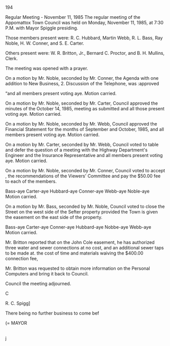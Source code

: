 194

Regular Meeting - November 11, 1985
The regular meeting of the Appomattox Town Council was held on Monday,
November 11, 1985, at 7:30 P.M. with Mayor Spiggle presiding.

Those members present were: R. C. Hubbard, Martin Webb, R. L. Bass,
Ray Noble, H. W. Conner, and S. E. Carter.

Others present were: W. R. Britton, Jr., Bernard C. Proctor, and
B. H. Mullins, Clerk.

The meeting was opened with a prayer.

On a motion by Mr. Noble, seconded by Mr. Conner, the Agenda with one
addition to New Business, 2. Discussion of the Telephone, was :approved

“and all members present voting aye. Motion carried.

On a motion by Mr. Noble, seconded by Mr. Carter, Council approved the
minutes of the October 14, 1985, meeting as submitted and all those
present voting aye. Motion carried.

On a motion by Mr. Noble, seconded by Mr. Webb, Council approved the
Financial Statement for the months of September and October, 1985, and
all members present voting aye. Motion carried.

On a motion by Mr. Carter, seconded by Mr. Webb, Council voted to table
and defer the question of a meeting with the Highway Department's Engineer and
the Insurance Representative and all members present voting aye. Motion carried.

On a motion by Mr. Noble, seconded by Mr. Conner, Council voted to accept ,
the recommendations of the Viewers' Committee and pay the $50.00 fee
to each of the members.

Bass-aye Carter-aye Hubbard-aye Conner-aye Webb-aye Noble-aye
Motion carried.

On a motion by Mr. Bass, seconded by Mr. Noble, Council voted to close the
Street on the west side of the Sefter property provided the Town is given
the easement on the east side of the property.

Bass-aye Carter-aye Conner-aye Hubbard-aye Nobbe-aye Webb-aye
Motion carried.

Mr. Britton reported that on the John Cole easement, he has authorized
three water and sewer connections at no cost, and an additional sewer
taps to be made at. the cost of time and materials waiving the $400.00
connection fee,

Mr. Britton was requested to obtain more information on the Personal
Computers and bring it back to Council.

Council the meeting adjourned.

C

R. C. Spigg]

There being no further business to come bef

(= MAYOR

\
j
